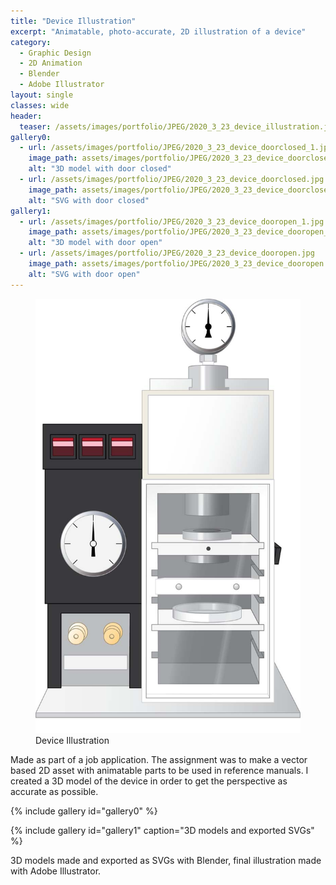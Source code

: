 ```yaml
---
title: "Device Illustration"
excerpt: "Animatable, photo-accurate, 2D illustration of a device"
category:
  - Graphic Design
  - 2D Animation
  - Blender
  - Adobe Illustrator
layout: single
classes: wide
header:
  teaser: /assets/images/portfolio/JPEG/2020_3_23_device_illustration.jpg
gallery0:
  - url: /assets/images/portfolio/JPEG/2020_3_23_device_doorclosed_1.jpg
    image_path: assets/images/portfolio/JPEG/2020_3_23_device_doorclosed_1.jpg
    alt: "3D model with door closed"
  - url: /assets/images/portfolio/JPEG/2020_3_23_device_doorclosed.jpg
    image_path: assets/images/portfolio/JPEG/2020_3_23_device_doorclosed.jpg
    alt: "SVG with door closed"
gallery1:
  - url: /assets/images/portfolio/JPEG/2020_3_23_device_dooropen_1.jpg
    image_path: assets/images/portfolio/JPEG/2020_3_23_device_dooropen_1.jpg
    alt: "3D model with door open"
  - url: /assets/images/portfolio/JPEG/2020_3_23_device_dooropen.jpg
    image_path: assets/images/portfolio/JPEG/2020_3_23_device_dooropen.jpg
    alt: "SVG with door open"
---
```


<figure class="align-center">
	<a href="/assets/images/portfolio/JPEG/2020_3_23_device_illustration.jpg"><img src="/assets/images/portfolio/JPEG/2020_3_23_device_illustration.jpg"></a>
  <figcaption>Device Illustration</figcaption>
</figure>

Made as part of a job application. The assignment was to make a vector based 2D asset with animatable parts to be used in reference manuals.
I created a 3D model of the device in order to get the perspective as accurate as possible.

{% include gallery id="gallery0" %}

{% include gallery id="gallery1" caption="3D models and exported SVGs" %}

3D models made and exported as SVGs with Blender, final illustration made with Adobe Illustrator.

